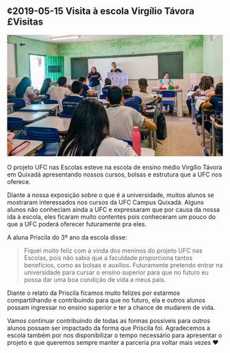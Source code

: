 ## ¢2019-05-15 Visita à escola Virgílio Távora £Visitas

![](__capa.jpg)

O projeto UFC nas Escolas esteve na escola de ensino médio Virgílio Távora em Quixadá apresentando nossos cursos, bolsas e estrutura que a UFC nos oferece.

Diante a nossa exposição sobre o que é a universidade, muitos alunos se mostraram interessados nos cursos da UFC Campus Quixadá. Alguns alunos não conheciam ainda a UFC e expressaram que por causa da nossa ida à escola, eles ficaram muito contentes pois conheceram um pouco do que a UFC poderá oferecer futuramente pra eles.

A aluna Priscila do 3º ano da escola disse:

> Fiquei muito feliz com a vinda dos meninos do projeto UFC nas Escolas, pois não sabia que a faculdade proporciona tantos benefícios, como as bolsas e auxílios. Futuramente pretendo entrar na universidade para cursar o ensino superior para que no futuro eu possa dar uma boa condição de vida a meus pais.

Diante o relato da Priscila ficamos muito felizes por estarmos compartilhando e contribuindo para que no futuro, ela e outros alunos possam ingressar no ensino superior e ter a chance de mudarem de vida.

Vamos continuar contribuindo de todas as formas possíveis para outros alunos possam ser impactado da forma que Priscila foi. Agradecemos a escola também por nos disponibilizar o tempo necessário para apresentar o projeto e que queremos sempre manter a parceria pra voltar mais vezes ❤️
